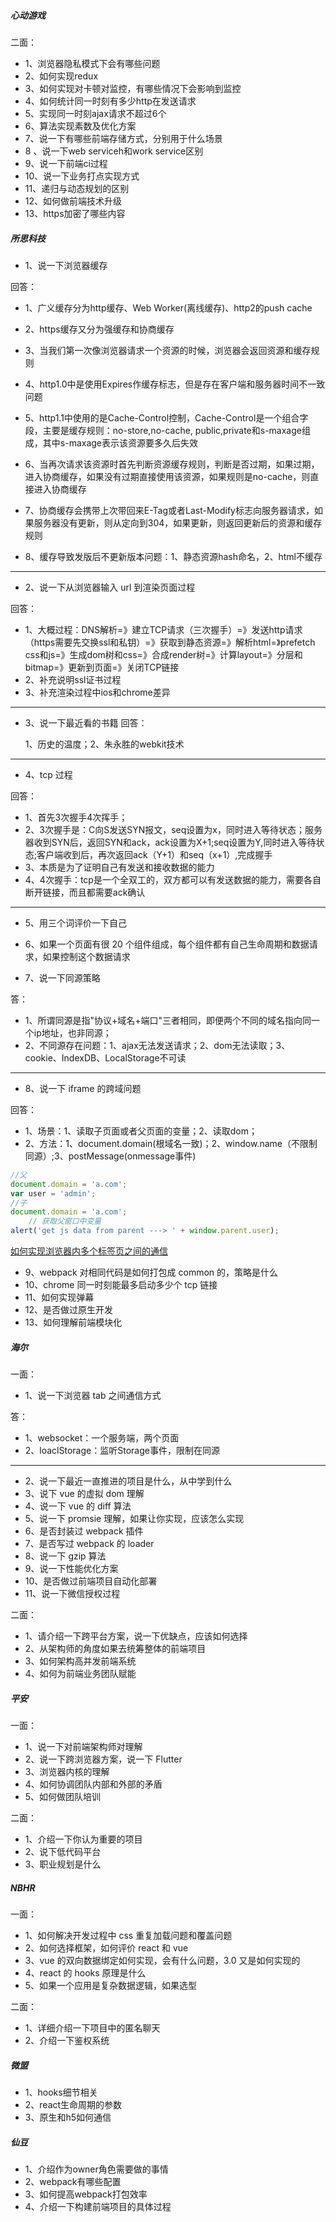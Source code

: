 ##### 心动游戏
二面：
- 1、浏览器隐私模式下会有哪些问题
- 2、如何实现redux
- 3、如何实现对卡顿对监控，有哪些情况下会影响到监控
- 4、如何统计同一时刻有多少http在发送请求
- 5、实现同一时刻ajax请求不超过6个
- 6、算法实现素数及优化方案
- 7、说一下有哪些前端存储方式，分别用于什么场景
- 8 、说一下web serviceh和work service区别
- 9、说一下前端ci过程
- 10、说一下业务打点实现方式
- 11、递归与动态规划的区别
- 12、如何做前端技术升级
- 13、https加密了哪些内容


##### 所思科技

- 1、说一下浏览器缓存

回答：
- 1、广义缓存分为http缓存、Web Worker(离线缓存)、http2的push cache
- 2、https缓存又分为强缓存和协商缓存
- 3、当我们第一次像浏览器请求一个资源的时候，浏览器会返回资源和缓存规则
- 4、http1.0中是使用Expires作缓存标志，但是存在客户端和服务器时间不一致问题
- 5、http1.1中使用的是Cache-Control控制，Cache-Control是一个组合字段，主要是缓存规则：no-store,no-cache,
public,private和s-maxage组成，其中s-maxage表示该资源要多久后失效
- 6、当再次请求该资源时首先判断资源缓存规则，判断是否过期，如果过期，进入协商缓存，如果没有过期直接使用该资源，如果规则是no-cache，则直接进入协商缓存
- 7、协商缓存会携带上次带回来E-Tag或者Last-Modify标志向服务器请求，如果服务器没有更新，则从定向到304，如果更新，则返回更新后的资源和缓存规则

- 8、缓存导致发版后不更新版本问题：1、静态资源hash命名，2、html不缓存
---

 
- 2、说一下从浏览器输入 url 到渲染页面过程

回答：
  - 1、大概过程：DNS解析=》建立TCP请求（三次握手）=》发送http请求（https需要先交换ssl和私钥）=》获取到静态资源=》解析html=》prefetch css和js=》生成dom树和css=》合成render树=》计算layout=》分层和bitmap=》更新到页面=》关闭TCP链接
  - 2、补充说明ssl证书过程
  - 3、补充渲染过程中ios和chrome差异


---


- 3、说一下最近看的书籍
回答：

  1、历史的温度；2、朱永胜的webkit技术
---

- 4、tcp 过程

回答：
- 1、首先3次握手4次挥手；
- 2、3次握手是：C向S发送SYN报文，seq设置为x，同时进入等待状态；服务器收到SYN后，返回SYN和ack，ack设置为X+1;seq设置为Y,同时进入等待状态;客户端收到后，再次返回ack（Y+1）和seq（x+1）,完成握手
- 3、本质是为了证明自己有发送和接收数据的能力
- 4、4次握手：tcp是一个全双工的，双方都可以有发送数据的能力，需要各自断开链接，而且都需要ack确认
---

- 5、用三个词评价一下自己

- 6、如果一个页面有很 20 个组件组成，每个组件都有自己生命周期和数据请求，如果控制这个数据请求
- 7、说一下同源策略

答：
- 1、所谓同源是指"协议+域名+端口"三者相同，即便两个不同的域名指向同一个ip地址，也非同源；
- 2、不同源存在问题：1、ajax无法发送请求；2、dom无法读取；3、cookie、IndexDB、LocalStorage不可读
---

- 8、说一下 iframe 的跨域问题


回答：
- 1、场景：1、读取子页面或者父页面的变量；2、读取dom；
- 2、方法：1、document.domain(根域名一致)；2、window.name（不限制同源）;3、postMessage(onmessage事件)
```js
//父
document.domain = 'a.com';
var user = 'admin';
//子
document.domain = 'a.com';
    // 获取父窗口中变量
alert('get js data from parent ---> ' + window.parent.user);
```
[如何实现浏览器内多个标签页之间的通信](https://juejin.cn/post/6844904125998563342#heading-64)



- 9、webpack 对相同代码是如何打包成 common 的，策略是什么
- 10、chrome 同一时刻能最多启动多少个 tcp 链接
- 11、如何实现弹幕
- 12、是否做过原生开发
- 13、如何理解前端模块化


##### 海尔
一面：
- 1、说一下浏览器 tab 之间通信方式

答：
- 1、websocket：一个服务端，两个页面
- 2、loaclStorage：监听Storage事件，限制在同源
---


- 2、说一下最近一直推进的项目是什么，从中学到什么
- 3、说下 vue 的虚拟 dom 理解
- 4、说一下 vue 的 diff 算法
- 5、说一下 promsie 理解，如果让你实现，应该怎么实现
- 6、是否封装过 webpack 插件
- 7、是否写过 webpack 的 loader
- 8、说一下 gzip 算法
- 9、说一下性能优化方案
- 10、是否做过前端项目自动化部署
- 11、说一下微信授权过程


二面：
- 1、请介绍一下跨平台方案，说一下优缺点，应该如何选择
- 2、从架构师的角度如果去统筹整体的前端项目
- 3、如何架构高并发前端系统
- 4、如何为前端业务团队赋能


##### 平安

一面：
- 1、说一下对前端架构师对理解
- 2、说一下跨浏览器方案，说一下 Flutter
- 3、浏览器内核的理解
- 4、如何协调团队内部和外部的矛盾
- 5、如何做团队培训

二面：
- 1、介绍一下你认为重要的项目
- 2、说下低代码平台
- 3、职业规划是什么



##### NBHR
一面：

- 1、如何解决开发过程中 css 重复加载问题和覆盖问题
- 2、如何选择框架，如何评价 react 和 vue
- 3、vue 的双向数据绑定如何实现，会有什么问题，3.0 又是如何实现的
- 4、react 的 hooks 原理是什么
- 5、如果一个应用是复杂数据逻辑，如果选型

二面：
- 1、详细介绍一下项目中的匿名聊天
- 2、介绍一下鉴权系统


##### 微盟
- 1、hooks细节相关
- 2、react生命周期的参数
- 3、原生和h5如何通信


##### 仙豆
- 1、介绍作为owner角色需要做的事情
- 2、webpack有哪些配置
- 3、如何提高webpack打包效率
- 4、介绍一下构建前端项目的具体过程
